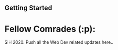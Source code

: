 ## Getting Started

# Fellow Comrades (:p):

SIH 2020.
Push all the Web Dev related updates here.. 
